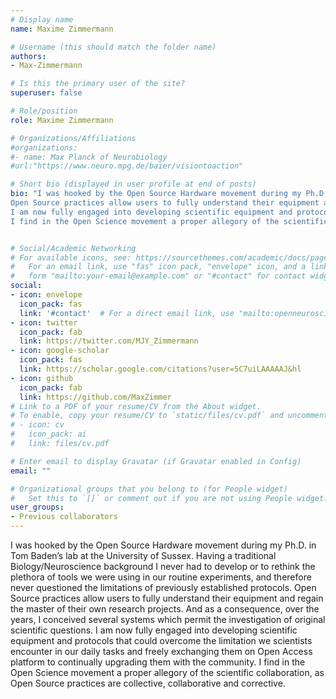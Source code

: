 ```yaml
---
# Display name
name: Maxime Zimmermann

# Username (this should match the folder name)
authors:
- Max-Zimmermann

# Is this the primary user of the site?
superuser: false

# Role/position
role: Maxime Zimmermann

# Organizations/Affiliations
#organizations:
#- name: Max Planck of Neurobiology
#url:"https://www.neuro.mpg.de/baier/visiontoaction"

# Short bio (displayed in user profile at end of posts)
bio: "I was hooked by the Open Source Hardware movement during my Ph.D. in Tom Baden’s lab at the University of Sussex. Having a traditional Biology/Neuroscience background I never had to develop or to rethink the plethora of tools we were using in our routine experiments, and therefore never questioned the limitations of previously established protocols.
Open Source practices allow users to fully understand their equipment and regain the master of their own research projects. And as a consequence, over the years, I conceived several systems which permit the investigation of original scientific questions.
I am now fully engaged into developing scientific equipment and protocols that could overcome the limitation we scientists encounter in our daily tasks and freely exchanging them on Open Access platform to continually upgrading them with the community.
I find in the Open Science movement a proper allegory of the scientific collaboration, as Open Source practices are collective, collaborative and corrective."


# Social/Academic Networking
# For available icons, see: https://sourcethemes.com/academic/docs/page-builder/#icons
#   For an email link, use "fas" icon pack, "envelope" icon, and a link in the
#   form "mailto:your-email@example.com" or "#contact" for contact widget.
social:
- icon: envelope
  icon_pack: fas
  link: '#contact'  # For a direct email link, use "mailto:openneuroscience@gmail.com".
- icon: twitter
  icon_pack: fab
  link: https://twitter.com/MJY_Zimmermann
- icon: google-scholar
  icon_pack: fas
  link: https://scholar.google.com/citations?user=5C7uiLAAAAAJ&hl
- icon: github
  icon_pack: fab
  link: https://github.com/MaxZimmer
# Link to a PDF of your resume/CV from the About widget.
# To enable, copy your resume/CV to `static/files/cv.pdf` and uncomment the lines below.
# - icon: cv
#   icon_pack: ai
#   link: files/cv.pdf

# Enter email to display Gravatar (if Gravatar enabled in Config)
email: ""

# Organizational groups that you belong to (for People widget)
#   Set this to `[]` or comment out if you are not using People widget.
user_groups:
- Previous collaborators
---
```



I was hooked by the Open Source Hardware movement during my Ph.D. in Tom Baden’s lab at the University of Sussex. Having a traditional Biology/Neuroscience background I never had to develop or to rethink the plethora of tools we were using in our routine experiments, and therefore never questioned the limitations of previously established protocols.
Open Source practices allow users to fully understand their equipment and regain the master of their own research projects. And as a consequence, over the years, I conceived several systems which permit the investigation of original scientific questions.
I am now fully engaged into developing scientific equipment and protocols that could overcome the limitation we scientists encounter in our daily tasks and freely exchanging them on Open Access platform to continually upgrading them with the community.
I find in the Open Science movement a proper allegory of the scientific collaboration, as Open Source practices are collective, collaborative and corrective.
